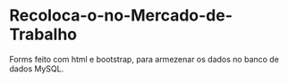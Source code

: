 # Recoloca-o-no-Mercado-de-Trabalho

Forms feito com html e bootstrap, para armezenar os dados no banco de dados MySQL. 
